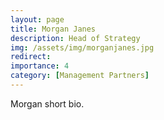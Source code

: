 ```yaml
---
layout: page
title: Morgan Janes
description: Head of Strategy
img: /assets/img/morganjanes.jpg
redirect:
importance: 4
category: [Management Partners]
---
```


Morgan short bio.